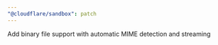 ```yaml
---
"@cloudflare/sandbox": patch
---
```


Add binary file support with automatic MIME detection and streaming
